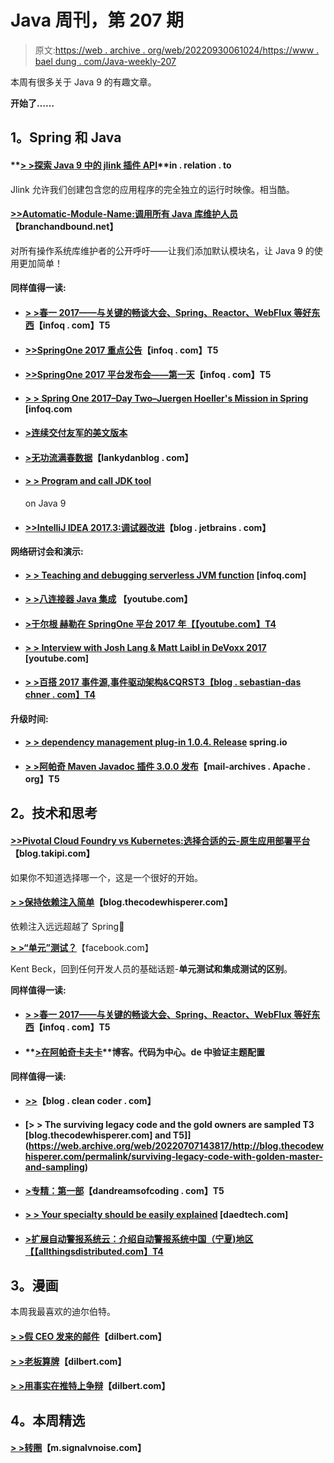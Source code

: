# Java 周刊，第 207 期

> 原文:[https://web . archive . org/web/20220930061024/https://www . bael dung . com/Java-weekly-207](https://web.archive.org/web/20220930061024/https://www.baeldung.com/java-weekly-207)

本周有很多关于 Java 9 的有趣文章。

**开始了……**

## **1。Spring 和 Java**

#### **[> >探索 Java 9 中的 jlink 插件 API](https://web.archive.org/web/20220707143817/http://in.relation.to/2017/12/12/exploring-jlink-plugin-api-in-java-9/)**in . relation . to

Jlink 允许我们创建包含您的应用程序的完全独立的运行时映像。相当酷。

#### [**>>Automatic-Module-Name:调用所有 Java 库维护人员**](https://web.archive.org/web/20220707143817/http://branchandbound.net/blog/java/2017/12/automatic-module-name/)【branchandbound.net】

对所有操作系统库维护者的公开呼吁——让我们添加默认模块名，让 Java 9 的使用更加简单！

#### **同样值得一读:**

*   #### [**> >春一 2017——与关键的畅谈大会、Spring、Reactor、WebFlux 等好东西**](https://web.archive.org/web/20220707143817/https://www.infoq.com/news/2017/12/s1p-Conference-reactor-webflux)【infoq . com】T5

*   #### [**>>SpringOne 2017 重点公告**](https://web.archive.org/web/20220707143817/https://www.infoq.com/news/2017/12/SpringOne-2017-Key-Announcements)【infoq . com】T5

*   #### [**>>SpringOne 2017 平台发布会——第一天**](https://web.archive.org/web/20220707143817/https://www.infoq.com/news/2017/12/SpringOne-2017-conference-day1)【infoq . com】T5

*   #### [**> > Spring One 2017–Day Two–Juergen Hoeller's Mission in Spring**](https://web.archive.org/web/20220707143817/https://www.infoq.com/news/2017/12/SpringOne-Juergen-Hoeller-Missio) [infoq.com

*   #### [**>连续交付友军的美文版本**](https://web.archive.org/web/20220707143817/https://blog.sebastian-daschner.com/entries/cd-friendly-maven-versions)

*   #### [**>无功流满春数据**](https://web.archive.org/web/20220707143817/https://lankydanblog.com/2017/12/11/reactive-streams-with-spring-data-cassandra/)【lankydanblog . com】

*   #### [**> > Program and call JDK tool**](https://web.archive.org/web/20220707143817/http://in.relation.to/2017/12/06/06-calling-jdk-tools-programmatically-on-java-9/)

    on Java 9
*   #### [**>>IntelliJ IDEA 2017.3:调试器改进**](https://web.archive.org/web/20220707143817/https://blog.jetbrains.com/idea/2017/12/intellij-idea-2017-3-debugger-improvements/)【blog . jetbrains . com】

**网络研讨会和演示:**

*   #### **[> > Teaching and debugging serverless JVM function](https://web.archive.org/web/20220707143817/https://www.infoq.com/presentations/debugging-serverless-java-function)** [infoq.com]

*   #### [**> >八连接器 Java 集成**](https://web.archive.org/web/20220707143817/https://www.youtube.com/watch?v=l-i5qxBV6Dk&feature=youtu.be) 【youtube.com】

*   #### [**>于尔根 赫勒在 SpringOne 平台 2017 年**【【youtube.com】T4](https://web.archive.org/web/20220707143817/https://www.youtube.com/watch?v=tVR_SkxUmLo&t=1s)

*   #### [**> > Interview with Josh Lang & Matt Laibl in DeVoxx 2017**](https://web.archive.org/web/20220707143817/https://www.youtube.com/watch?v=wUL02eI0eB4) [youtube.com]

*   #### [**> >百搭 2017 事件源,事件驱动架构&CQRS**T3【blog . sebastian-das chner . com】T4](https://web.archive.org/web/20220707143817/https://blog.sebastian-daschner.com/entries/joker-2017-cqrs)

**升级时间:**

*   #### [**> > dependency management plug-in 1.0.4\. Release**](https://web.archive.org/web/20220707143817/https://spring.io/blog/2017/12/12/dependency-management-plugin-1-0-4-release) spring.io

*   #### [**> >阿帕奇 Maven Javadoc 插件 3.0.0 发布**](https://web.archive.org/web/20220707143817/https://mail-archives.apache.org/mod_mbox/maven-announce/201712.mbox/%3Cop.zaufhhzukdkhrr%40desktop-2khsk44.mshome.net%3E)【mail-archives . Apache . org】T5

## **2。技术和思考**

#### [**>>Pivotal Cloud Foundry vs Kubernetes:选择合适的云-原生应用部署平台**](https://web.archive.org/web/20220707143817/https://blog.takipi.com/pivotal-cloud-foundry-vs-kubernetes-choosing-the-right-cloud-native-application-deployment-platform/)【blog.takipi.com】

如果你不知道选择哪一个，这是一个很好的开始。

#### [**> >保持依赖注入简单**](https://web.archive.org/web/20220707143817/http://blog.thecodewhisperer.com/permalink/keep-dependency-injection-simple)【blog.thecodewhisperer.com】

依赖注入远远超越了 Spring🙂

[**> >“单元”测试？**](https://web.archive.org/web/20220707143817/https://www.facebook.com/notes/kent-beck/unit-tests/1726369154062608/)【facebook.com】

Kent Beck，回到任何开发人员的基础话题-**单元测试和集成测试的区别**。

**同样值得一读:**

*   #### [**> >春一 2017——与关键的畅谈大会、Spring、Reactor、WebFlux 等好东西**](https://web.archive.org/web/20220707143817/https://www.infoq.com/news/2017/12/s1p-Conference-reactor-webflux)【infoq . com】T5

*   #### **[>在阿帕奇卡夫卡](https://web.archive.org/web/20220707143817/https://blog.codecentric.de/en/2017/12/topic-configuration-kafka/)**博客。代码为中心。de 中验证主题配置

**同样值得一读:**

*   #### **[>>](https://web.archive.org/web/20220707143817/http://blog.cleancoder.com/uncle-bob/2017/12/09/Dbtails.html)**【blog . clean coder . com】

*   #### [**> > The surviving legacy code and the gold owners are sampled** T3 [blog.thecodewhisperer.com] and T5]](https://web.archive.org/web/20220707143817/http://blog.thecodewhisperer.com/permalink/surviving-legacy-code-with-golden-master-and-sampling)

*   #### [**>专精：第一部**](https://web.archive.org/web/20220707143817/https://dandreamsofcoding.com/2017/12/07/specialization-part-1/)【dandreamsofcoding . com】T5

*   #### [**> > Your specialty should be easily explained**](https://web.archive.org/web/20220707143817/https://www.daedtech.com/specialty-easy-explain/) [daedtech.com]

*   #### [**>扩展自动警报系统云：介绍自动警报系统中国（宁夏)地区**【【allthingsdistributed.com】T4](https://web.archive.org/web/20220707143817/http://www.allthingsdistributed.com/2017/12/aws-region-ningxia.html)

## **3。漫画**

本周我最喜欢的迪尔伯特。

#### [**> >假 CEO 发来的邮件**](https://web.archive.org/web/20220707143817/http://dilbert.com/strip/2017-12-06)【dilbert.com】

#### [**> >老板算牌**](https://web.archive.org/web/20220707143817/http://dilbert.com/strip/2017-12-11)【dilbert.com】

#### [**> >用事实在推特上争辩**](https://web.archive.org/web/20220707143817/http://dilbert.com/strip/2017-10-25)【dilbert.com】

## **4。本周精选**

#### **[> >转圈](https://web.archive.org/web/20220707143817/https://m.signalvnoise.com/running-in-circles-aae73d79ce19)**【m.signalvnoise.com】